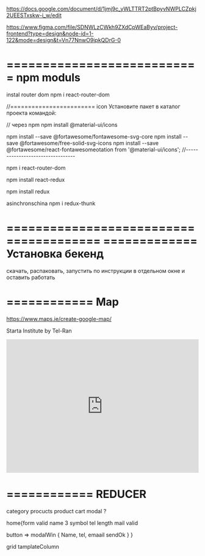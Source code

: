 https://docs.google.com/document/d/1jmj9c_yWLTTRT2ptBpyvNWPLCZpkj2UEESTxskw-i_w/edit


https://www.figma.com/file/SDNWLzCWkh9ZXdCpWEaByv/project-frontend?type=design&node-id=1-122&mode=design&t=Vn77NnwO9ipkQDrG-0

===========================
npm moduls
===========================
instal router dom
npm i react-router-dom

//======================== icon
Установите пакет в каталог проекта командой:

// через npm
npm install @material-ui/icons

npm install --save @fortawesome/fontawesome-svg-core
npm install --save @fortawesome/free-solid-svg-icons
npm install --save @fortawesome/react-fontawesomeotation  from '@material-ui/icons';
//---------------------------------

npm i react-router-dom

npm install react-redux

npm install redux

asinchronschina
npm i redux-thunk

======================================= 
============= Установка бекенд
=======================================
скачать, распаковать, запустить по инструкции в отдельном окне и оставить работать

============
Map
============
https://www.maps.ie/create-google-map/

Starta Institute by Tel-Ran

<div style="width: 100%"><iframe width="100%" height="350" frameborder="0" scrolling="no" marginheight="0" marginwidth="0" src="https://maps.google.com/maps?width=100%25&amp;height=350&amp;hl=en&amp;q=+(telran)&amp;t=&amp;z=16&amp;ie=UTF8&amp;iwloc=B&amp;output=embed"><a href="https://www.maps.ie/population/">Calculate population in area</a></iframe></div>

============
REDUCER
============
category
procucts
product
cart
modal ?

home{form valid 
name 3 symbol
tel length
mail valid 

button => modalWin { Name, tel, emaail sendOk }
}


grid tamplateColumn